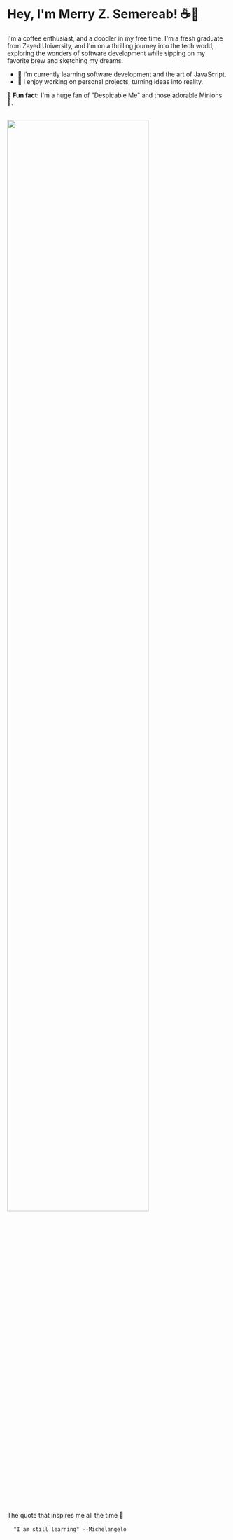 # Hey, I'm Merry Z. Semereab! ☕🎨

I'm a coffee enthusiast, and  a doodler in my free time. I'm a fresh graduate from Zayed University, and I'm on a thrilling journey into the tech world, exploring the wonders of software development while sipping on my favorite brew and sketching my dreams.

- 🌱 I'm currently learning software development and the art of JavaScript.
- 🚀 I enjoy working on personal projects, turning ideas into reality.
  
**🎉 Fun fact:** I'm a huge fan of "Despicable Me" and those adorable Minions 🎥.
<br></br>

<img src= "https://github.com/semereab-merry/semereab-merry/assets/59441158/2f409480-1e82-4165-8f03-d17f0ef5b692" width="80%">

<br></br>

 The quote that inspires me all the time 💬 <br></br>
`   "I am still learning" --Michelangelo  `
